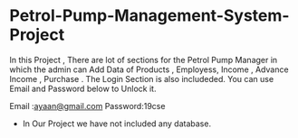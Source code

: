 # Petrol-Pump-Management-System-Project

In this Project , There are lot of sections for the Petrol Pump Manager in which the admin can Add Data of  Products , Employess, Income , Advance Income , Purchase .
The Login Section is also includeded.
You can use Email and Password below to Unlock it.

Email   :ayaan@gmail.com
Password:19cse

- In Our Project we have not included any database.
